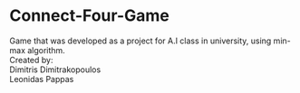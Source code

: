 # Connect-Four-Game
Game that was developed as a project for A.I class in university, using min-max algorithm.
<br>
Created by:<br>
Dimitris Dimitrakopoulos<br>
Leonidas Pappas

